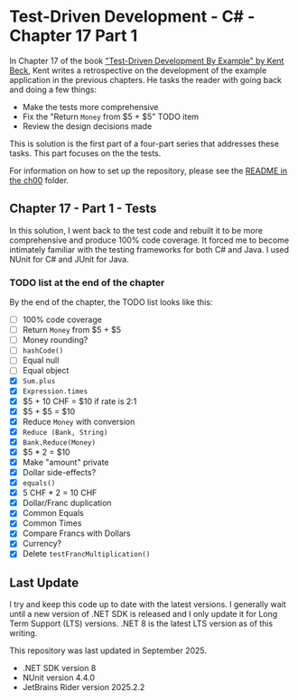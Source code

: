 # Test-Driven Development - C# - Chapter 17 Part 1

In Chapter 17 of the book ["Test-Driven Development By Example" by Kent Beck](https://a.co/d/1sr05eT), Kent writes a retrospective on the
development of the example application in the previous chapters. He tasks the reader with going back and doing a few 
things:
- Make the tests more comprehensive
- Fix the "Return `Money` from \$5 + \$5" TODO item
- Review the design decisions made

This is solution is the first part of a four-part series that addresses these tasks. This part focuses on the the tests.

For information on how to set up the repository, please see the [README in the ch00](../ch00/README.md) folder.

## Chapter 17 - Part 1 - Tests
In this solution, I went back to the test code and rebuilt it to be more comprehensive and produce 100% code coverage. It
forced me to become intimately familiar with the testing frameworks for both C# and Java. I used NUnit for C# and JUnit 
for Java.

### TODO list at the end of the chapter
By the end of the chapter, the TODO list looks like this:
- [ ] 100% code coverage
- [ ] Return `Money` from \$5 + \$5
- [ ] Money rounding?
- [ ] `hashCode()`
- [ ] Equal null
- [ ] Equal object
- [x] `Sum.plus`
- [x] `Expression.times`
- [x] \$5 + 10 CHF = $10 if rate is 2:1
- [x] \$5 + \$5 = $10
- [x] Reduce `Money` with conversion
- [x] `Reduce (Bank, String)`
- [x] `Bank.Reduce(Money)`
- [x] \$5 * 2 = $10
- [x] Make "amount" private
- [x] Dollar side-effects?
- [x] `equals()`
- [x] 5 CHF * 2 = 10 CHF
- [x] Dollar/Franc duplication
- [x] Common Equals
- [x] Common Times
- [x] Compare Francs with Dollars
- [X] Currency?
- [x] Delete `testFrancMultiplication()`

## Last Update
I try and keep this code up to date with the latest versions. I generally wait until a new version of .NET SDK is 
released and I only update it for Long Term Support (LTS) versions. .NET 8 is the latest LTS version as of this writing.

This repository was last updated in September 2025.
- .NET SDK version 8
- NUnit version 4.4.0
- JetBrains Rider version 2025.2.2